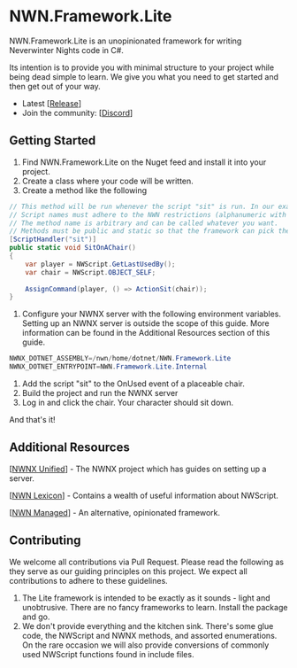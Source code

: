 # NWN.Framework.Lite

NWN.Framework.Lite is an unopinionated framework for writing Neverwinter Nights code in C#.

Its intention is to provide you with minimal structure to your project while being dead simple to learn. We give you what you need to get started and then get out of your way.

- Latest [[Release](https://github.com/zunath/NWN.Framework.Lite/releases/latest)]
- Join the community: [[Discord](https://discord.gg/eVWV49A)]

## Getting Started

1. Find NWN.Framework.Lite on the Nuget feed and install it into your project.
1. Create a class where your code will be written.
1. Create a method like the following

```cs
// This method will be run whenever the script "sit" is run. In our example module, this happens when a player clicks a chair.
// Script names must adhere to the NWN restrictions (alphanumeric with some special characters and no longer than 16 characters)
// The method name is arbitrary and can be called whatever you want.
// Methods must be public and static so that the framework can pick them up when the module loads.
[ScriptHandler("sit")]
public static void SitOnAChair()
{
    var player = NWScript.GetLastUsedBy();
    var chair = NWScript.OBJECT_SELF;
    
    AssignCommand(player, () => ActionSit(chair));
}
```

1. Configure your NWNX server with the following environment variables. Setting up an NWNX server is outside the scope of this guide. More information can be found in the Additional Resources section of this guide.

```cs
NWNX_DOTNET_ASSEMBLY=/nwn/home/dotnet/NWN.Framework.Lite 
NWNX_DOTNET_ENTRYPOINT=NWN.Framework.Lite.Internal
```

1. Add the script "sit" to the OnUsed event of a placeable chair.
1. Build the project and run the NWNX server
1. Log in and click the chair. Your character should sit down.

And that's it!

## Additional Resources

[[NWNX Unified](https://github.com/nwnxee/unified/)] - The NWNX project which has guides on setting up a server.

[[NWN Lexicon](https://nwnlexicon.com/index.php?title=Main_Page)] - Contains a wealth of useful information about NWScript.

[[NWN Managed](https://github.com/nwn-dotnet/NWN.Managed)] - An alternative, opinionated framework.

## Contributing

We welcome all contributions via Pull Request. Please read the following as they serve as our guiding principles on this project. We expect all contributions to adhere to these guidelines.

1. The Lite framework is intended to be exactly as it sounds - light and unobtrusive. There are no fancy frameworks to learn. Install the package and go.
1. We don't provide everything and the kitchen sink. There's some glue code, the NWScript and NWNX methods, and assorted enumerations. On the rare occasion we will also provide conversions of commonly used NWScript functions found in include files.
